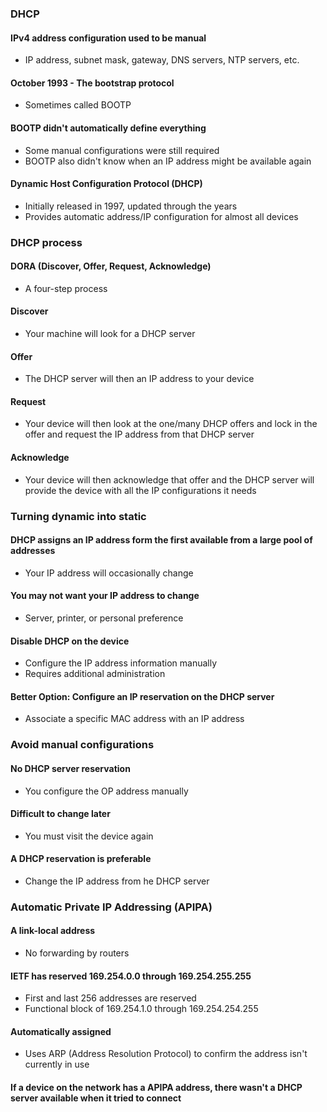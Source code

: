 ### DHCP

#### IPv4 address configuration used to be manual
- IP address, subnet mask, gateway, DNS servers, NTP servers, etc.

#### October 1993 - The bootstrap protocol
- Sometimes called BOOTP

#### BOOTP didn't automatically define everything
- Some manual configurations were still required
- BOOTP also didn't know when an IP address might be available again

#### Dynamic Host Configuration Protocol (DHCP)
- Initially released in 1997, updated through the years
- Provides automatic address/IP configuration for almost all devices

### DHCP process

#### DORA (Discover, Offer, Request, Acknowledge)
- A four-step process

#### Discover
- Your machine will look for a DHCP server

#### Offer
- The DHCP server will then an IP address to your device

#### Request
- Your device will then look at the one/many DHCP offers and lock in the offer and request the IP address from that DHCP server

#### Acknowledge
- Your device will then acknowledge that offer and the DHCP server will provide the device with all the IP configurations it needs

### Turning dynamic into static

#### DHCP assigns an IP address form the first available from a large pool of addresses
- Your IP address will occasionally change

#### You may not want your IP address to change
- Server, printer, or personal preference

#### Disable DHCP on the device
- Configure the IP address information manually
- Requires additional administration

#### **Better Option:** Configure an IP reservation on the DHCP server
- Associate a specific MAC address with an IP address

### Avoid manual configurations

#### No DHCP server reservation
- You configure the OP address manually

#### Difficult to change later
- You must visit the device again

#### A DHCP reservation is preferable
- Change the IP address from he DHCP server

### Automatic Private IP Addressing (APIPA)

#### A link-local address
- No forwarding by routers

#### IETF has reserved 169.254.0.0 through 169.254.255.255
- First and last 256 addresses are reserved
- Functional block of 169.254.1.0 through 169.254.254.255

#### Automatically assigned
- Uses ARP (Address Resolution Protocol) to confirm the address isn't currently in use

#### If a device on the network has a APIPA address, there wasn't a DHCP server available when it tried to connect 
